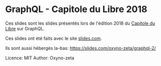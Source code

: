 GraphQL - Capitole du Libre 2018
================================

Ces slides sont les slides présentés lors de l'édition 2018 du [Capitole du Libre](https://2018.capitoledulibre.org/) sur GraphQL.

Ces slides ont été faits avec le site [slides.com](https://slides.com).

Ils sont aussi hébergés la-bas: https://slides.com/oxyno-zeta/graphql-2/

Licence: MIT
Author: Oxyno-zeta
